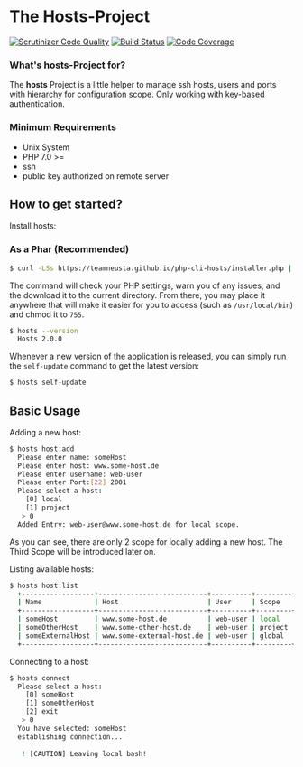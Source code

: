 
# The Hosts-Project #
[![Scrutinizer Code Quality](https://scrutinizer-ci.com/g/teamneusta/php-cli-hosts/badges/quality-score.png?b=master)](https://scrutinizer-ci.com/g/teamneusta/php-cli-hosts/?branch=master)
[![Build Status](https://scrutinizer-ci.com/g/teamneusta/php-cli-hosts/badges/build.png?b=master)](https://scrutinizer-ci.com/g/teamneusta/php-cli-hosts/build-status/master)
[![Code Coverage](https://scrutinizer-ci.com/g/teamneusta/php-cli-hosts/badges/coverage.png?b=master)](https://scrutinizer-ci.com/g/teamneusta/php-cli-hosts/?branch=master)

### What's hosts-Project for? ###

The **hosts** Project is a little helper to manage ssh hosts, users and ports with hierarchy for configuration scope.
Only working with key-based authentication.

### Minimum Requirements ###


* Unix System
* PHP 7.0 >=
* ssh
* public key authorized on remote server

How to get started?
---------------------

Install hosts:

### As a Phar (Recommended)

```bash
$ curl -LSs https://teamneusta.github.io/php-cli-hosts/installer.php | php
```

The command will check your PHP settings, warn you of any issues, and the download it to the current directory. From there, you may place it anywhere that will make it easier for you to access (such as `/usr/local/bin`) and chmod it to `755`.


```bash
$ hosts --version
  Hosts 2.0.0
```

Whenever a new version of the application is released, you can simply run the `self-update` command to get the latest version:

```bash
$ hosts self-update
```

Basic Usage
---------------------

Adding a new host:

```bash
$ hosts host:add
  Please enter name: someHost
  Please enter host: www.some-host.de
  Please enter username: web-user
  Please enter Port:[22] 2001
  Please select a host:
    [0] local
    [1] project
   > 0
  Added Entry: web-user@www.some-host.de for local scope.
```

As you can see, there are only 2 scope for locally adding a new host. The Third Scope will be introduced later on.

Listing available hosts:

```bash
$ hosts host:list
  +------------------+---------------------------+----------+---------+
  | Name             | Host                      | User     | Scope   |
  +------------------+---------------------------+----------+---------+
  | someHost         | www.some-host.de          | web-user | local   |
  | someOtherHost    | www.some-other-host.de    | web-user | project |
  | someExternalHost | www.some-external-host.de | web-user | global  |
  +------------------+---------------------------+----------+---------+
```

Connecting to a host:

```bash
$ hosts connect
  Please select a host:
    [0] someHost
    [1] someOtherHost
    [2] exit
   > 0
  You have selected: someHost
  establishing connection...
  
   ! [CAUTION] Leaving local bash!
```
